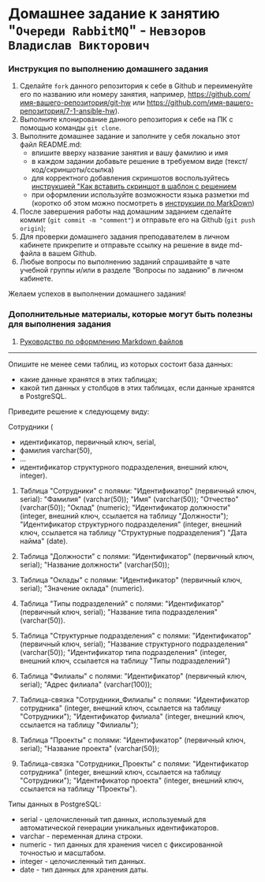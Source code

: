 # Домашнее задание к занятию "`Очереди RabbitMQ`" - `Невзоров Владислав Викторович`


### Инструкция по выполнению домашнего задания

   1. Сделайте `fork` данного репозитория к себе в Github и переименуйте его по названию или номеру занятия, например, https://github.com/имя-вашего-репозитория/git-hw или  https://github.com/имя-вашего-репозитория/7-1-ansible-hw).
   2. Выполните клонирование данного репозитория к себе на ПК с помощью команды `git clone`.
   3. Выполните домашнее задание и заполните у себя локально этот файл README.md:
      - впишите вверху название занятия и вашу фамилию и имя
      - в каждом задании добавьте решение в требуемом виде (текст/код/скриншоты/ссылка)
      - для корректного добавления скриншотов воспользуйтесь [инструкцией "Как вставить скриншот в шаблон с решением](https://github.com/netology-code/sys-pattern-homework/blob/main/screen-instruction.md)
      - при оформлении используйте возможности языка разметки md (коротко об этом можно посмотреть в [инструкции  по MarkDown](https://github.com/netology-code/sys-pattern-homework/blob/main/md-instruction.md))
   4. После завершения работы над домашним заданием сделайте коммит (`git commit -m "comment"`) и отправьте его на Github (`git push origin`);
   5. Для проверки домашнего задания преподавателем в личном кабинете прикрепите и отправьте ссылку на решение в виде md-файла в вашем Github.
   6. Любые вопросы по выполнению заданий спрашивайте в чате учебной группы и/или в разделе “Вопросы по заданию” в личном кабинете.
   
Желаем успехов в выполнении домашнего задания!
   
### Дополнительные материалы, которые могут быть полезны для выполнения задания

1. [Руководство по оформлению Markdown файлов](https://gist.github.com/Jekins/2bf2d0638163f1294637#Code)

---
Опишите не менее семи таблиц, из которых состоит база данных:

- какие данные хранятся в этих таблицах;
- какой тип данных у столбцов в этих таблицах, если данные хранятся в PostgreSQL.

Приведите решение к следующему виду:

Сотрудники (

- идентификатор, первичный ключ, serial,
- фамилия varchar(50),
- ...
- идентификатор структурного подразделения, внешний ключ, integer).

1. Таблица "Сотрудники" с полями: 
"Идентификатор" (первичный ключ, serial): 
"Фамилия" (varchar(50)); 
"Имя" (varchar(50));
"Отчество" (varchar(50));
"Оклад" (numeric); 
"Идентификатор должности" (integer, внешний ключ, ссылается на таблицу "Должности");
"Идентификатор структурного подразделения" (integer, внешний ключ, ссылается на таблицу "Структурные подразделения")
"Дата найма" (date).

2. Таблица "Должности" с полями: 
"Идентификатор" (первичный ключ, serial); 
"Название должности" (varchar(50));

3. Таблица "Оклады" с полями: 
"Идентификатор" (первичный ключ, serial); 
"Значение оклада" (numeric).

4. Таблица "Типы подразделений" с полями: 
"Идентификатор" (первичный ключ, serial); 
"Название типа подразделения" (varchar(50)).

5. Таблица "Структурные подразделения" с полями: 
"Идентификатор" (первичный ключ, serial);
"Название структурного подразделения" (varchar(50));
"Идентификатор типа подразделения" (integer, внешний ключ, ссылается на таблицу "Типы подразделений")

6. Таблица "Филиалы" с полями: 
"Идентификатор" (первичный ключ, serial);
"Адрес филиала" (varchar(100));

7. Таблица-связка "Сотрудники_Филиалы" с полями: 
"Идентификатор сотрудника" (integer, внешний ключ, ссылается на таблицу "Сотрудники"); 
"Идентификатор филиала" (integer, внешний ключ, ссылается на таблицу "Филиалы");

8. Таблица "Проекты" с полями: 
"Идентификатор" (первичный ключ, serial); 
"Название проекта" (varchar(50));

9. Таблица-связка "Сотрудники_Проекты" с полями: 
"Идентификатор сотрудника" (integer, внешний ключ, ссылается на таблицу "Сотрудники"); 
"Идентификатор проекта" (integer, внешний ключ, ссылается на таблицу "Проекты").

Типы данных в PostgreSQL:

- serial - целочисленный тип данных, используемый для автоматической генерации уникальных идентификаторов.
- varchar - переменная длина строки.
- numeric - тип данных для хранения чисел с фиксированной точностью и масштабом.
- integer - целочисленный тип данных.
- date - тип данных для хранения даты.